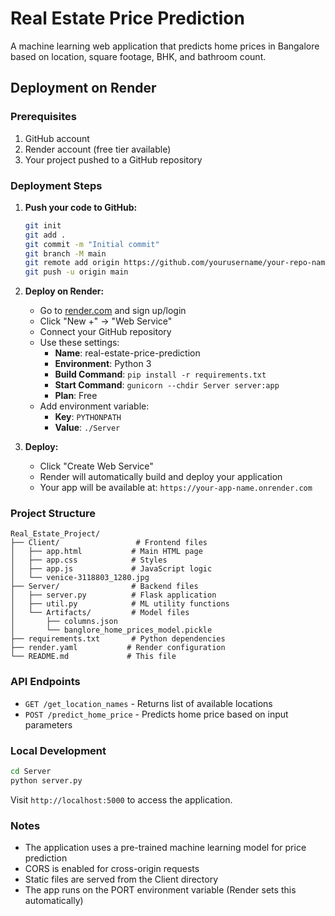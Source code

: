 # Real Estate Price Prediction

A machine learning web application that predicts home prices in Bangalore based on location, square footage, BHK, and bathroom count.

## Deployment on Render

### Prerequisites
1. GitHub account
2. Render account (free tier available)
3. Your project pushed to a GitHub repository

### Deployment Steps

1. **Push your code to GitHub:**
   ```bash
   git init
   git add .
   git commit -m "Initial commit"
   git branch -M main
   git remote add origin https://github.com/yourusername/your-repo-name.git
   git push -u origin main
   ```

2. **Deploy on Render:**
   - Go to [render.com](https://render.com) and sign up/login
   - Click "New +" → "Web Service"
   - Connect your GitHub repository
   - Use these settings:
     - **Name**: real-estate-price-prediction
     - **Environment**: Python 3
     - **Build Command**: `pip install -r requirements.txt`
     - **Start Command**: `gunicorn --chdir Server server:app`
     - **Plan**: Free
   - Add environment variable:
     - **Key**: `PYTHONPATH`
     - **Value**: `./Server`

3. **Deploy:**
   - Click "Create Web Service"
   - Render will automatically build and deploy your application
   - Your app will be available at: `https://your-app-name.onrender.com`

### Project Structure
```
Real_Estate_Project/
├── Client/                 # Frontend files
│   ├── app.html           # Main HTML page
│   ├── app.css            # Styles
│   ├── app.js             # JavaScript logic
│   └── venice-3118803_1280.jpg
├── Server/                # Backend files
│   ├── server.py          # Flask application
│   ├── util.py            # ML utility functions
│   └── Artifacts/         # Model files
│       ├── columns.json
│       └── banglore_home_prices_model.pickle
├── requirements.txt       # Python dependencies
├── render.yaml           # Render configuration
└── README.md             # This file
```

### API Endpoints
- `GET /get_location_names` - Returns list of available locations
- `POST /predict_home_price` - Predicts home price based on input parameters

### Local Development
```bash
cd Server
python server.py
```
Visit `http://localhost:5000` to access the application.

### Notes
- The application uses a pre-trained machine learning model for price prediction
- CORS is enabled for cross-origin requests
- Static files are served from the Client directory
- The app runs on the PORT environment variable (Render sets this automatically)
